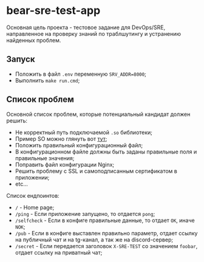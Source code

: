 # bear-sre-test-app

Основная цель проекта - тестовое задание для DevOps/SRE, направленное на проверку знаний по траблшутингу и устранению найденных проблем.

## Запуск

- Положить в файл `.env` переменную `SRV_ADDR=8000`;
- Выполнить `make run.cmd`;

## Список проблем

Основной список проблем, которые потенциальный кандидат должен решить:
- Не корректный путь подключаемой `.so` библиотеки;
- Пример SO можно глянуть вот [тут](https://github.com/hANSIc99/library_sample);
- Положить правильный конфигурационный файл;
- В конфигурационном файле должны быть заданы правильные поля и правильные значения;
- Поправить файл конфигурации Nginx;
- Решить проблему с SSL и самоподписанным сертификатом в приложении;
- etc...


Список ендпоинтов:
- `/` - Home page;
- `/ping` - Если приложение запущено, то отдается `pong`;
- `/selfcheck` - Если в конфиге правильные данные, то отдает `OK`, иначе `NOK`;
- `/pub` - Если в конфиге выставлен правильно параметр, отдает ссылку на публичный чат и на tg-канал, а так же на discord-сервер;
- `/secret` - Если передается заголовок `X-SRE-TEST` со значением `foobar`, отдает ссылку на приватный чат;

